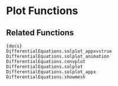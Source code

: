 # Plot Functions

## Related Functions

```
{docs}
DifferentialEquations.solplot_appxvstrue
DifferentialEquations.solplot_animation
DifferentialEquations.convplot
DifferentialEquations.solplot
DifferentialEquations.solplot_appx
DifferentialEquations.showmesh
```
